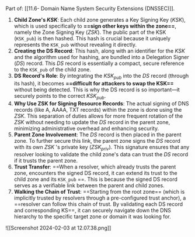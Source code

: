 Part of:  [[11.6- Domain Name System Security Extensions (DNSSEC)]].

1. **Child Zone's $KSK$**: Each child zone generates a Key Signing Key ($KSK$), which is used specifically to **==sign other keys within the zone==**, namely the Zone Signing Key ($ZSK$). The public part of the KSK (`KSK_pub`) is then hashed. This hash is crucial because it uniquely represents the `KSK_pub` without revealing it directly.
2. **Creating the DS Record**: This hash, along with an identifier for the $KSK$ and the algorithm used for hashing, are bundled into a Delegation Signer ($DS$) record. This $DS$ record is essentially a compact, secure reference to the `KSK_pub` of the child zone.
3. **DS Record's Role**: By integrating the $KSK_{pub}$  into the $DS$ record (through its hash), it becomes **==difficult for attackers to swap the KSK==** without being detected. This is why the DS record is so important—it securely points to the correct $KSK_{pub}$.
4. **Why Use ZSK for Signing Resource Records**: The actual signing of DNS records (like A, AAAA, TXT records) within the zone is done using the $ZSK$. This separation of duties allows for more frequent rotation of the $ZSK$ without needing to update the $DS$ record in the parent zone, minimizing administrative overhead and enhancing security.
5. **Parent Zone Involvement**: The $DS$ record is then placed in the parent zone. To further secure this link, the parent zone signs the $DS$ record with its own $ZSK$ 's private key ($ZSK_{priv}$). This signature ensures that any resolver looking to validate the child zone's data can trust the $DS$ record if it trusts the parent zone.
6. **Trust Transfer**: ==When a resolver, which already trusts the parent zone, encounters the signed DS record, it can extend its trust to the child zone and its `KSK_pub` ==. This is because the signed DS record serves as a verifiable link between the parent and child zones.
7. **Walking the Chain of Trust**: ==Starting from the root zone== (which is implicitly trusted by resolvers through a pre-configured trust anchor), a ==resolver can follow this chain of trust. By validating each DS record and corresponding KS==, it can securely navigate down the DNS hierarchy to the specific target zone or domain it was looking for.
 
![[Screenshot 2024-02-03 at 12.07.38.png]]